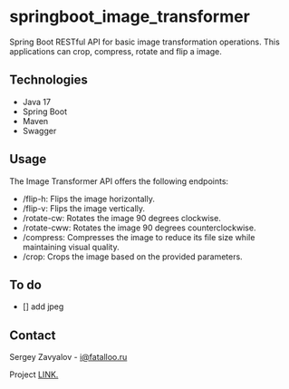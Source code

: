 # springboot_image_transformer

Spring Boot RESTful API for basic image transformation operations. This applications can crop, compress, rotate and flip a image.

## Technologies
- Java 17
- Spring Boot
- Maven
- Swagger

## Usage

The Image Transformer API offers the following endpoints:

- /flip-h: Flips the image horizontally.
- /flip-v: Flips the image vertically.
- /rotate-cw: Rotates the image 90 degrees clockwise.
- /rotate-cww: Rotates the image 90 degrees counterclockwise.
- /compress: Compresses the image to reduce its file size while maintaining visual quality.
- /crop: Crops the image based on the provided parameters.

## To do
- [] add jpeg


## Contact
Sergey Zavyalov - i@fatalloo.ru

Project [LINK.](https://github.com/zavyalov-sergey/springboot_image_transformer)
